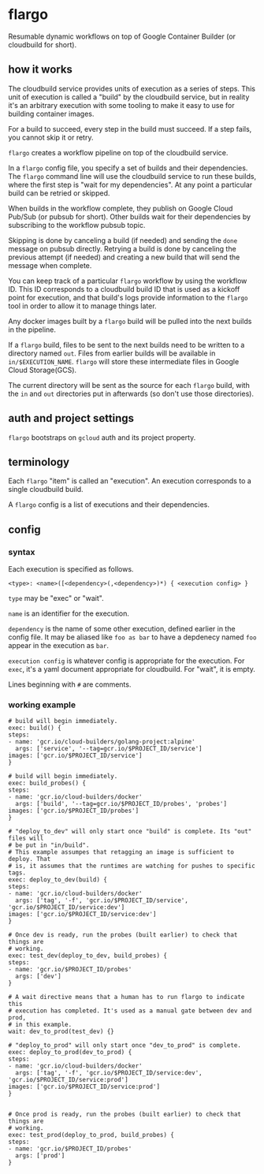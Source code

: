 # flargo

Resumable dynamic workflows on top of Google Container Builder (or cloudbuild for short).

## how it works

The cloudbuild service provides units of execution as a series of steps. This unit of execution is called a "build" by the cloudbuild service, but in reality it's an arbitrary execution with some tooling to make it easy to use for building container images.

For a build to succeed, every step in the build must succeed. If a step fails, you cannot skip it or retry.

`flargo` creates a workflow pipeline on top of the cloudbuild service.

In a `flargo` config file, you specify a set of builds and their dependencies. The `flargo` command line will use the cloudbuild service to run these builds, where the first step is "wait for my dependencies". At any point a particular build can be retried or skipped.

When builds in the workflow complete, they publish on Google Cloud Pub/Sub (or pubsub for short). Other builds wait for their dependencies by subscribing to the workflow pubsub topic.

Skipping is done by canceling a build (if needed) and sending the `done` message on pubsub directly. Retrying a build is done by canceling the previous attempt (if needed) and creating a new build that will send the message when complete.

You can keep track of a particular `flargo` workflow by using the workflow ID. This ID corresponds to a cloudbuild build ID that is used as a kickoff point for execution, and that build's logs provide information to the `flargo` tool in order to allow it to manage things later.

Any docker images built by a `flargo` build will be pulled into the next builds in the pipeline.

If a `flargo` build, files to be sent to the next builds need to be written to a directory named `out`. Files from earlier builds will be available in `in/$EXECUTION_NAME`. `flargo` will store these intermediate files in Google Cloud Storage(GCS).

The current directory will be sent as the source for each `flargo` build, with the `in` and `out` directories put in afterwards (so don't use those directories).

## auth and project settings

`flargo` bootstraps on `gcloud` auth and its project property.

## terminology

Each `flargo` "item" is called an "execution". An execution corresponds to a
single cloudbuild build.

A `flargo` config is a list of executions and their dependencies.

## config

### syntax

Each execution is specified as follows.
```
<type>: <name>([<dependency>(,<dependency>)*) { <execution config> }
```

`type` may be "exec" or "wait".

`name` is an identifier for the execution.

`dependency` is the name of some other execution, defined earlier in the config file. It may be aliased like `foo as bar` to have a depdenecy named `foo` appear in the execution as `bar`.

`execution config` is whatever config is appropriate for the execution. For `exec`, it's a yaml document appropriate for cloudbuild. For "wait", it is empty.

Lines beginning with `#` are comments.

### working example
```
# build will begin immediately.
exec: build() {
steps:
- name: 'gcr.io/cloud-builders/golang-project:alpine'
  args: ['service', '--tag=gcr.io/$PROJECT_ID/service']
images: ['gcr.io/$PROJECT_ID/service']
}

# build will begin immediately.
exec: build_probes() {
steps:
- name: 'gcr.io/cloud-builders/docker'
  args: ['build', '--tag=gcr.io/$PROJECT_ID/probes', 'probes']
images: ['gcr.io/$PROJECT_ID/probes']
}

# "deploy_to_dev" will only start once "build" is complete. Its "out" files will
# be put in "in/build".
# This example assumpes that retagging an image is sufficient to deploy. That
# is, it assumes that the runtimes are watching for pushes to specific tags.
exec: deploy_to_dev(build) {
steps:
- name: 'gcr.io/cloud-builders/docker'
  args: ['tag', '-f', 'gcr.io/$PROJECT_ID/service', 'gcr.io/$PROJECT_ID/service:dev']
images: ['gcr.io/$PROJECT_ID/service:dev']
}

# Once dev is ready, run the probes (built earlier) to check that things are
# working.
exec: test_dev(deploy_to_dev, build_probes) {
steps:
- name: 'gcr.io/$PROJECT_ID/probes'
  args: ['dev']
}

# A wait directive means that a human has to run flargo to indicate this
# execution has completed. It's used as a manual gate between dev and prod,
# in this example.
wait: dev_to_prod(test_dev) {}

# "deploy_to_prod" will only start once "dev_to_prod" is complete.
exec: deploy_to_prod(dev_to_prod) {
steps:
- name: 'gcr.io/cloud-builders/docker'
  args: ['tag', '-f', 'gcr.io/$PROJECT_ID/service:dev', 'gcr.io/$PROJECT_ID/service:prod']
images: ['gcr.io/$PROJECT_ID/service:prod']
}


# Once prod is ready, run the probes (built earlier) to check that things are
# working.
exec: test_prod(deploy_to_prod, build_probes) {
steps:
- name: 'gcr.io/$PROJECT_ID/probes'
  args: ['prod']
}
```
